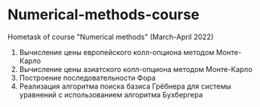 # Numerical-methods-course
Hometask of course "Numerical methods" (March-April 2022)


1. Вычисление цены европейского колл-опциона методом Монте-Карло
2. Вычисление цены азиатского колл-опциона методом Монте-Карло
3. Построение последовательности Фора
4. Реализация алгоритма поиска базиса Грёбнера для системы уравнений с использованием алгоритма Бухбергера
